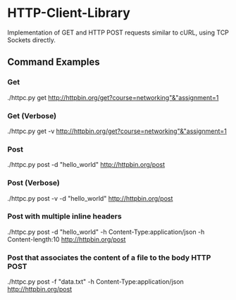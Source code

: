 # HTTP-Client-Library
Implementation of GET and HTTP POST requests similar to cURL, using TCP Sockets directly. 

## Command Examples
### Get
./httpc.py get http://httpbin.org/get?course=networking"&"assignment=1
### Get (Verbose)
./httpc.py get -v http://httpbin.org/get?course=networking"&"assignment=1
### Post
./httpc.py post -d "hello_world" http://httpbin.org/post
### Post (Verbose)
./httpc.py post -v -d "hello_world" http://httpbin.org/post

### Post with multiple inline headers
./httpc.py post -d "hello_world" -h Content-Type:application/json -h Content-length:10  http://httpbin.org/post

### Post that associates the content of a file to the body HTTP POST 
./httpc.py post -f "data.txt" -h Content-Type:application/json  http://httpbin.org/post
